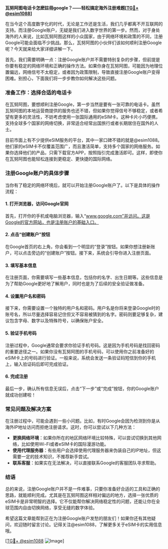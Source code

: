 **瓦努阿图电话卡怎麽註冊google？——轻松搞定海外注册难题[[TG💪+ @esim1088](https://t.me/s/esim1088)]**

在当今这个高度数字化的时代，无论是工作还是生活，我们几乎都离不开互联网的支持。而注册Google账户，无疑是我们进入数字世界的第一步。然而，对于身处海外的人来说，比如瓦努阿图这样的小众国家，由于网络环境和政策的不同，注册Google可能会面临不少挑战。那么，瓦努阿图的小伙伴们该如何顺利注册Google呢？今天就来给大家详细讲解一下。

首先，我们需要明确一点：注册Google账户并不需要特别复杂的步骤，但前提是你要有稳定的网络环境和正确的操作方法。如果你身在瓦努阿图，可能因为地理位置偏远，网络信号不太稳定，或者因为政策限制，导致直接注册Google账户变得困难。别担心，下面我们将一步步教你如何解决这些问题。

### **准备工作：选择合适的电话卡**

在瓦努阿图，要想顺利注册Google，第一步当然是要有一张可靠的电话卡。虽然瓦努阿图的本地运营商提供的服务也还不错，但如果你觉得信号不够稳定，或者希望有更多的灵活性，不妨考虑使用一张国际通用的eSIM卡。这种卡片小巧便携，支持全球多个国家的网络切换，非常适合经常出国旅行或者长期居住在国外的人士。

目前市面上有不少提供eSIM服务的平台，其中一家口碑不错的就是@esim1088。他们家的eSIM卡不仅覆盖范围广，而且激活简单，支持多个国家的网络服务。如果你选择他们的产品，只需下载官方APP，按照指引完成激活即可。这样，即使你在瓦努阿图也能轻松连接到更稳定、更快捷的国际网络。

### **注册Google账户的具体步骤**

当你有了稳定的网络环境后，就可以开始注册Google账户了。以下是具体的操作流程：

#### **1. 打开浏览器，访问Google官网**

首先，打开你的手机或电脑浏览器，输入“www.google.com”并访问。这是Google的官方网站，也是注册账户的基础入口。

#### **2. 点击“创建账户”按钮**

在Google首页的右上角，你会看到一个明显的“登录”按钮。如果你想注册新账户，可以点击旁边的“创建账户”按钮。接下来，系统会引导你进入注册页面。

#### **3. 填写基本信息**

在注册页面，你需要填写一些基本信息，包括你的名字、出生日期等。这些信息是为了帮助Google更好地了解用户，同时也是为了后续的安全验证做准备。

#### **4. 设置用户名和密码**

接下来，你需要设置一个独特的用户名和密码。用户名是你将来登录Google时的账号名，所以尽量选择容易记住但又不容易被猜到的名字。密码则要足够复杂，建议包含字母、数字以及特殊符号，以确保账户安全。

#### **5. 验证手机号码**

注册过程中，Google通常会要求你验证手机号码。这是因为手机号码是找回密码的重要途径之一。如果你没有瓦努阿图的手机号码，可以使用你之前准备好的eSIM卡上的号码进行验证。一般来说，系统会发送一条验证码短信到你的手机上，输入验证码后即可完成验证。

#### **6. 完成注册**

最后一步，确认所有信息无误后，点击“下一步”或“完成”按钮，你的Google账户就成功创建啦！

### **常见问题及解决方案**

在注册过程中，可能会遇到一些小问题。比如，有时Google会因为检测到你是从海外IP地址访问而拒绝注册请求。这时，你可以尝试以下几种方法：

- **更换网络环境**：如果你所在的地区网络环境比较特殊，可以尝试切换到其他网络，比如使用Wi-Fi或者eSIM卡的国际漫游功能。
- **使用代理服务器**：有些用户会选择使用代理服务器来伪装自己的IP地址，但这需要一定的技术知识，不推荐新手尝试。
- **联系客服**：如果实在无法解决，可以直接联系Google的客服团队寻求帮助。

### **结语**

总的来说，注册Google账户并不是一件难事，只要你准备好合适的工具和正确的思路，就能顺利完成。尤其是在瓦努阿图这样相对偏远的地方，选择一张优质的eSIM卡是非常明智的选择。它不仅能帮你解决网络稳定性的问题，还能让你在全球范围内自由切换网络，享受无缝的数字体验。

希望这篇文章能帮到正在为注册Google账户发愁的朋友们！如果你还有其他疑问，欢迎随时留言讨论。记得关注@esim1088，了解更多关于eSIM卡的实用信息哦。

[[TG💪+ @esim1088](https://t.me/s/esim1088) ![Image](https://i.postimg.cc/4NQfJmqS/Snipaste-2025-05-13-00-14-12.png)]